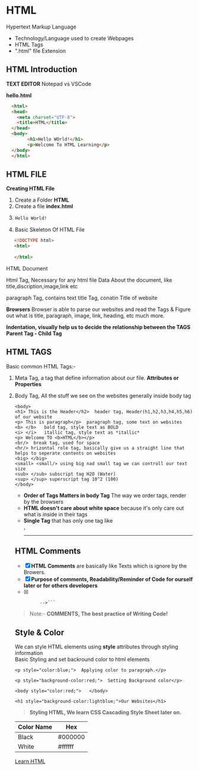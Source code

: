 # HTML
Hypertext Markup Language
* Technology/Language used to create Webpages
* HTML Tags
* ".html" file Extension

 ## HTML Introduction
 
 __TEXT EDITOR__
Notepad vs VSCode

**hello.html**
```html
  <html>
  <head>
    <meta charset="UTF-8">
    <title>HTML</title>
  </head>
  <body>
        <h1>Hello WOrld!</h1>
        <p>Welcome To HTML Learning</p>
  </body>
  </html>
```

## HTML FILE

__Creating HTML File__
1. Create  a Folder __HTML__
2. Create a file __index.html__
3. ```html
   Hello World!
   ```
4. Basic Skeleton Of HTML File
  ```html
     <!DOCTYPE html>
     <html>
       
     </html>
   ```
HTML Document
<html></html>   Html Tag, Necessary for any html file
<head></head>    Data About the document, like title,discription,image,link etc
<body></body>
<p></p>           paragraph Tag, contains text
<title></title>   title Tag, conatin Title of website

__Browsers__
Browser is able to parse our websites and read the Tags & Figure out what is title, paragraph, image, link, heading, etc much more.

__Indentation, visually help us to decide the relationship between the TAGS__
__Parent Tag - Child Tag__

## HTML TAGS
Basic common HTML Tags:-
1. Meta Tag, a tag that define information  about our file.
   <meta charset="UTF-8">
   <meta name="description" content="This website do something for you">
   __Attributes or Properties__
2. Body Tag, All the stuff we see on the websites generally inside body tag
   ```
   <body>
   <h1> This is the Header</h2>  header tag, Header(h1,h2,h3,h4,h5,h6) of our website
   <p> This is paragraph</p>  paragraph tag, some text on websites
   <b> </b>   bold tag, style text as BOLD
   <i> </i>   itallic tag, style text as *itallic*
   <p> Welcome TO <b>HTML</b></p>
   <br/>  break tag, used for space
   <hr/> hrizontal role tag, basically give us a straight line that helps to seperate contents on websites
   <big> </big>
   <small> <small/> using big nad small tag we can controll our text size
   <sub> </sub> subscript tag H2O (Water)
   <sup> </sup> superscript tag 10^2 (100)
   </body>
   ```
   * **Order of Tags Matters in body Tag** The way we order tags, render by the browsers
   * **HTML doesn't care about white space** because it's only care out what is inside in their tags
   * **Single Tag** that has only one tag like <br/>, <hr/>
   
   ## HTML Comments
   
   - [x] **HTML Comments** are basically like Texts which is ignore by the Browers. 
   - [x] **Purpose of comments, Readability/Reminder of Code for ourself later or for others developers**
   - [x] ```<!-- 
           -->```
   > Note:- **COMMENTS, The best practice of Writing Code!** 
   
   ## Style & Color
   We can style HTML elements using **style** attributes through styling information\
   Basic Styling and set backround color to html elements
   ```
   <p style="color:blue;">  Applying color to paragraph.</p>
   
   <p style="background-color:red;">  Setting Background color</p>
   
   <body style="color:red;">   </body>
   
   <h1 style="background-color:lightblue;">Our Websites</h1>
   ```
   
   > **Styling HTML, We learn CSS Cascading Style Sheet later on.**
   
   | Color Name | Hex   |
   |------------|-------|
   | Black | #000000|
   | White | #ffffff|
   
   [Learn HTML](https://www.w3schools.com/html/ "link")
   
   
   
   
